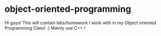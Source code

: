 # object-oriented-programming

Hi guys! This will contain labs/homework I work with in my Object oriented Programming Class! :)
Mainly use C++ !
